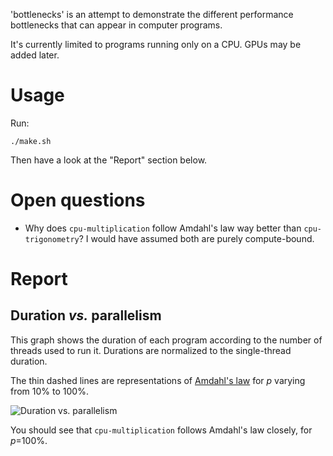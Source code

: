 <!-- Copyright 2022 Vincent Jacques -->

'bottlenecks' is an attempt to demonstrate the different performance bottlenecks that can appear in computer programs.

It's currently limited to programs running only on a CPU.
GPUs may be added later.

Usage
=====

Run:

    ./make.sh

Then have a look at the "Report" section below.

Open questions
==============

- Why does `cpu-multiplication` follow Amdahl's law way better than `cpu-trigonometry`? I would have assumed both are purely compute-bound.

Report
======

## Duration *vs.* parallelism

This graph shows the duration of each program according to the number of threads used to run it.
Durations are normalized to the single-thread duration.

The thin dashed lines are representations of [Amdahl's law](https://en.wikipedia.org/wiki/Amdahl%27s_law) for $p$ varying from 10% to 100%.

![Duration vs. parallelism](build/duration-vs-parallelism.png)

You should see that `cpu-multiplication` follows Amdahl's law closely, for $p$=100%.
